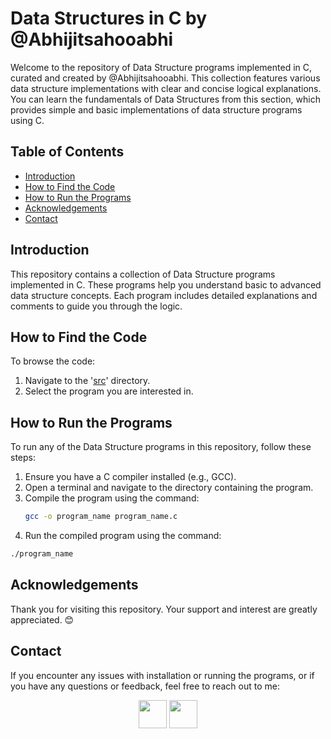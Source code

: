 # Data Structures in C by @Abhijitsahooabhi

Welcome to the repository of Data Structure programs implemented in C, curated and created by @Abhijitsahooabhi. This collection features various data structure implementations with clear and concise logical explanations. You can learn the fundamentals of Data Structures from this section, which provides simple and basic implementations of data structure programs using C.

## Table of Contents

- [Introduction](#introduction)
- [How to Find the Code](#how-to-find-the-code)
- [How to Run the Programs](#how-to-run-the-programs)
- [Acknowledgements](#acknowledgements)
- [Contact](#contact)

## Introduction

This repository contains a collection of Data Structure programs implemented in C. These programs help you understand basic to advanced data structure concepts. Each program includes detailed explanations and comments to guide you through the logic.

## How to Find the Code

To browse the code:

1. Navigate to the '[src](src)' directory.
2. Select the program you are interested in.

## How to Run the Programs

To run any of the Data Structure programs in this repository, follow these steps:

1. Ensure you have a C compiler installed (e.g., GCC).
2. Open a terminal and navigate to the directory containing the program.
3. Compile the program using the command:
   ```bash
   gcc -o program_name program_name.c
   ```
 4.  Run the compiled program using the command:
   ```bash
   ./program_name
   ```

## Acknowledgements

Thank you for visiting this repository. Your support and interest are greatly appreciated. 😊

## Contact

If you encounter any issues with installation or running the programs, or if you have any questions or feedback, feel free to reach out to me:

<p align="center"><a href="https://t.me/abhijitsahooabhi">  <img width="45" height="45" src="https://img.icons8.com/nolan/64/1A6DFF/C822FF/telegram-app.png"/></a>  <a href="nkedin.com/in/abhijit-sahoo-993a4a303"><img width="45" height="45" src="https://img.icons8.com/nolan/64/1A6DFF/C822FF/linkedin-circled.png"/> </a></p>
